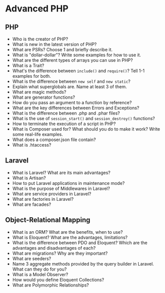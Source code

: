 # Advanced PHP

## PHP

- Who is the creator of PHP?
- What is new in the latest version of PHP?
- What are PSRs? Choose 1 and briefly describe it.
- What is "dollar-dollar"? Write some examples for how to use it.
- What are the different types of arrays you can use in PHP?
- What is a Trait?
- What's the difference between `include()` and `require()`? Tell 1-1 examples for both.
- What is the difference between `new self` and `new static`?
- Explain what superglobals are. Name at least 3 of them.
- What are magic methods?
- What are generator functions?
- How do you pass an argument to a function by reference?
- What are the key differences between Errors and Exceptions?
- What is the difference between .php and .phar files?
- What is the use of `session_start()` and `session_destroy()` functions?
- How to terminate the execution of a script in PHP?
- What is Composer used for? What should you do to make it work? Write some real-life examples.
- What does a composer.json file contain?
- What is .htaccess?

## Laravel

- What is Laravel? What are its main advantages?
- What is Artisan?
- How to put Laravel applications in maintenance mode?
- What is the purpose of Middlewares in Laravel?
- What are service providers in Laravel?
- What are factories in Laravel?
- What are facades?

## Object-Relational Mapping

- What is an ORM? What are the benefits, when to use?
- What is Eloquent? What are the advantages, limitations?
- What is the difference between PDO and Eloquent? Which are the advantages and disadvantages of each?
- What are migrations? Why are they important?
- What are seeders?
- Name 3 aggregate methods provided by the query builder in Laravel. What can they do for you?
- What is a Model Observer?
- How would you define Eloquent Collections?
- What are Polymorphic Relationships?
